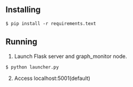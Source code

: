 ## Installing

```
$ pip install -r requirements.text
```

## Running

1. Launch Flask server and graph_monitor node.

```terminal
$ python launcher.py
```

2. Access localhost:5001(default)
